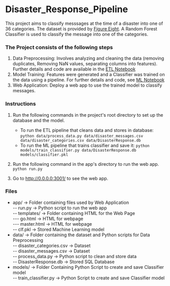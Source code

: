 # Disaster_Response_Pipeline

This project aims to classify messsages at the time of a disaster into one of 36 categories. The dataset is provided by [Figure Eight](https://www.figure-eight.com). A Random Forest Classifier is used to classify the message into one of the categories.

### The Project consists of the following steps
1. Data Preprocessing: Involves analyzing and cleaning the data (removing duplicates, Removing NaN values, separating columns into features). Further details and code are available in the [ETL Notebook](E)
2. Model Training: Features were generated and a Classifier was trained on the data using a pipeline. For further details and code, see [ML Notebook]()
3. Web Application: Deploy a web app to use the trained model to classify messages.

### Instructions
1. Run the following commands in the project's root directory to set up the database and the model.

    - To run the ETL pipeline that cleans data and stores in database:
        `python data/process_data.py data/disaster_messages.csv data/disaster_categories.csv data/DisasterResponse.db`
    - To run the ML pipeline that trains classifier and save it:
        `python models/train_classifier.py data/DisasterResponse.db models/classifier.pkl`

2. Run the following command in the app's directory to run the web app.
    `python run.py`

3. Go to http://0.0.0.0:3001/ to see the web app.

### Files
- app/ -> Folder containing files used by Web Application
<br>-- run.py -> Python script to run the web app
<br>-- templates/ -> Folder containing HTML for the Web Page
<br>--- go.html -> HTML for webpage
<br>--- master.html -> HTML for webpage
<br>-- clf.pkl -> Stored Machine Learning model
- data/ -> Folder containing the dataset and Python scripts for Data Preprocessing
<br>-- disaster_categories.csv -> Dataset
<br>-- disaster_messages.csv -> Dataset
<br>-- process_data.py -> Python script to clean and store data
<br>-- DisasterResponse.db -> Stored SQL Database
- models/ -> Folder Containing Python Script to create and save Classifier model
<br> -- train_classifier.py -> Python Script to create and save Classifier model
